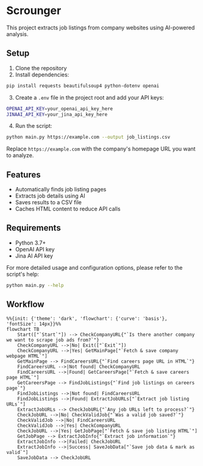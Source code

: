 # Scrounger

This project extracts job listings from company websites using AI-powered analysis.


## Setup

1. Clone the repository
2. Install dependencies:

```sh
pip install requests beautifulsoup4 python-dotenv openai
```

3. Create a `.env` file in the project root and add your API keys:

```sh
OPENAI_API_KEY=your_openai_api_key_here
JINAAI_API_KEY=your_jina_api_key_here
```

4. Run the script:

```sh
python main.py https://example.com --output job_listings.csv
```

Replace `https://example.com` with the company's homepage URL you want to analyze.

## Features

- Automatically finds job listing pages
- Extracts job details using AI
- Saves results to a CSV file
- Caches HTML content to reduce API calls

## Requirements

- Python 3.7+
- OpenAI API key
- Jina AI API key

For more detailed usage and configuration options, please refer to the script's help:

```sh
python main.py --help
```

## Workflow

```mermaid
%%{init: {'theme': 'dark', 'flowchart': {'curve': 'basis'}, 'fontSize': 14px}}%%
flowchart TB
    Start(["`Start`"]) --> CheckCompanyURL{"`Is there another company we want to scrape job ads from?`"}
    CheckCompanyURL -->|No| Exit(["`Exit`"])
    CheckCompanyURL -->|Yes| GetMainPage["`Fetch & save company webpage HTML`"]
    GetMainPage --> FindCareersURL{"`Find careers page URL in HTML`"}
    FindCareersURL -->|Not found| CheckCompanyURL
    FindCareersURL -->|Found| GetCareersPage["`Fetch & save careers page HTML`"]
    GetCareersPage --> FindJobListings{"`Find job listings on careers page`"}
    FindJobListings -->|Not found| FindCareersURL
    FindJobListings -->|Found| ExtractJobURLs["`Extract job listing URLs`"]
    ExtractJobURLs --> CheckJobURL{"`Any job URLs left to process?`"}
    CheckJobURL -->|No| CheckValidJob{"`Was a valid job saved?`"}
    CheckValidJob -->|No| FindCareersURL
    CheckValidJob -->|Yes| CheckCompanyURL
    CheckJobURL -->|Yes| GetJobPage["`Fetch & save job listing HTML`"]
    GetJobPage --> ExtractJobInfo{"`Extract job information`"}
    ExtractJobInfo -->|Failed| CheckJobURL
    ExtractJobInfo -->|Success| SaveJobData["`Save job data & mark as valid`"]
    SaveJobData --> CheckJobURL
```